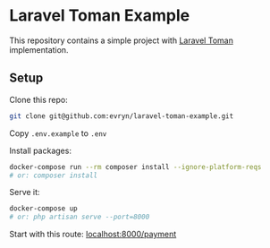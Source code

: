 # Laravel Toman Example
This repository contains a simple project with [Laravel Toman](https://github.com/evryn/laravel-toman) implementation.

## Setup
Clone this repo:
```bash
git clone git@github.com:evryn/laravel-toman-example.git
```

Copy `.env.example` to `.env`

Install packages:
```bash
docker-compose run --rm composer install --ignore-platform-reqs
# or: composer install 
```

Serve it:
```bash
docker-compose up
# or: php artisan serve --port=8000
```

Start with this route:
[localhost:8000/payment](localhost:8000/payment)
